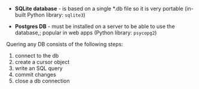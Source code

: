 - **SQLite database** - is based on a single *.db file so it is very portable (in-built Python library: `sqlite3`)

- **Postgres DB** - must be installed on a server to be able to use the database,; popular in web apps (Python library: `psycopg2`)

Quering any DB consists of the following steps: 

1. connect to the db
2. create a cursor object
3. write an SQL query
4. commit changes
5. close a db connection
